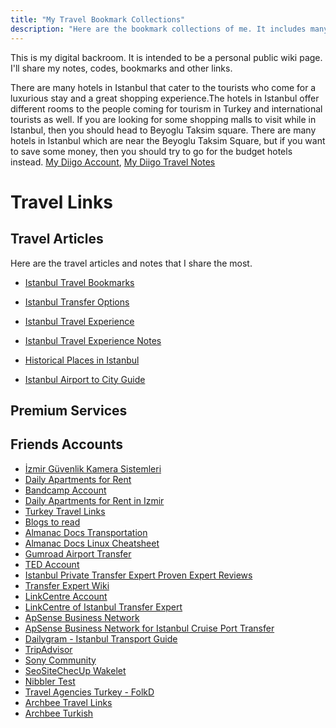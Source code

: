 ```yaml
---
title: "My Travel Bookmark Collections"
description: "Here are the bookmark collections of me. It includes many travel links especially about Istanbul."
---
```


This is my digital backroom. It is intended to be a personal public wiki page. I'll share my notes, codes, bookmarks and other links.

There are many hotels in Istanbul that cater to the tourists who come for a luxurious stay and a great shopping experience.The hotels in Istanbul offer different rooms to the people coming for tourism in Turkey and international tourists as well.
If you are looking for some shopping malls to visit while in Istanbul, then you should head to Beyoglu Taksim square. There are many hotels in Istanbul which are near the Beyoglu Taksim Square, but if you want to save some money, then you should try to go for the budget hotels instead.
[My Diigo Account](https://www.diigo.com/profile/canburaks), [My Diigo Travel Notes](https://www.diigo.com/item/note/7bdt1/w9et?k=bc3753acb1a1ce963ceb3b7065378427)

# Travel Links
## Travel Articles
Here are the travel articles and notes that I share the most.
- [Istanbul Travel Bookmarks](https://papaly.com/johnbaudrillard@hotmail.com/fw6a4/Istanbul-Travel-Options)
- [Istanbul Transfer Options](https://istanbultransfer.additor.io/page/dNBXmEswKj7o)
- [Istanbul Travel Experience](https://www.diigo.com/item/note/7bdt1/w9et?k=bc3753acb1a1ce963ceb3b7065378427)
- [Istanbul Travel Experience Notes](https://www.diigo.com/outliner/j95wlx/outliner?key=bfu2ofwifs)

- [Historical Places in Istanbul](https://istanbultransferexpert.com/places/historical-places-in-istanbul/)
- [Istanbul Airport to City Guide](https://istanbultransferexpert.com/airport-transfer/istanbul-airport-to-city/)


## Premium Services

## Friends Accounts
- [İzmir Güvenlik Kamera Sistemleri](https://www.provenexpert.com/filiz-guevenlik-zmir-alarm-sistemleri-ve-zmir-kamera-sistemleri/)
- [Daily Apartments for Rent](https://www.provenexpert.com/daily-apartments-in-izmir-fi-homes/)
- [Bandcamp Account](https://cbsofyalioglu.bandcamp.com/)
- [Daily Apartments for Rent in Izmir](https://fi-homes.com)
- [Turkey Travel Links](https://wakelet.com/wake/SR6iY1hM5OxeaseCklZf0)
- [Blogs to read](https://wakelet.com/wake/ow08JKhdgWiSRY_kdNdPC)
- [Almanac Docs Transportation](https://almanac.io/docs/ground-transportation-regulations-in-turkey-eij893mbhBRPF6bsFgqZx7kvTFetkKs7)
- [Almanac Docs Linux Cheatsheet](https://almanac.io/docs/linux-bash-cheatsheet-QzJAzopP6IYjEzo8zTVpbxKMvxAduUBy)
- [Gumroad Airport Transfer](https://gumroad.com/l/airport-transfer)
- [TED Account](https://www.ted.com/profiles/25441612) 
- [Istanbul Private Transfer Expert Proven Expert Reviews](https://www.provenexpert.com/istanbulairporttransfer/)
- [Transfer Expert Wiki](https://www.viki.com/users/transferexpert/about)   
- [LinkCentre Account](https://www.linkcentre.com/profile/canburaks/)
- [LinkCentre of Istanbul Transfer Expert](https://www.linkcentre.com/profile/canburaks/)
- [ApSense Business Network](http://www.apsense.com/user/webmeister/have?id=185327)
- [ApSense Business Network for Istanbul Cruise Port Transfer](http://www.apsense.com/user/webmeister/have?id=185328)
- [Dailygram - Istanbul Transport Guide](https://dailygram.com/index.php/blog/848367/istanbul-traveler-transportation-guide/)
- [TripAdvisor](https://www.tripadvisor.com/Profile/cbsofyalioglu)
- [Sony Community](https://us.community.sony.com/s/profile/0054O000009NhSa?language=en_US)
- [SeoSiteChecUp Wakelet](https://seositecheckup.com/seo-audit/wakelet.com/wake/ow08JKhdgWiSRY_kdNdPC)
- [Nibbler Test](https://nibbler.silktide.com/en_US/reports/istanbultransferexpert.com)
- [Travel Agencies Turkey - FolkD](https://www.folkd.com/user/transferexpert)
- [Archbee Travel Links](https://app.archbee.io/public/qpZjiWb-Zbl0O3Qr1f8qH/x4wZ-turkey-travel-links)
- [Archbee Turkish](https://app.archbee.io/public/qpZjiWb-Zbl0O3Qr1f8qH/HajY-)
















